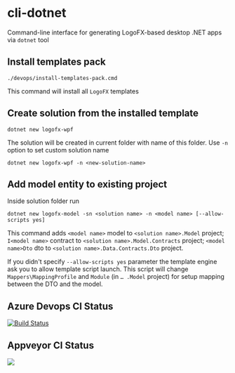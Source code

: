 # cli-dotnet
Command-line interface for generating LogoFX-based desktop .NET apps via `dotnet` tool

## Install templates pack

```
./devops/install-templates-pack.cmd
```

This command will install all `LogoFX` templates
  
## Create solution from the installed template

```
dotnet new logofx-wpf
```

The solution will be created in current folder with name of this folder. Use `-n` option to set custom solution name

```
dotnet new logofx-wpf -n <new-solution-name>
```

## Add model entity to existing project

Inside solution folder run

```
dotnet new logofx-model -sn <solution name> -n <model name> [--allow-scripts yes]
```

This command adds `<model name>` model to `<solution name>.Model` project; `I<model name>` contract to `<solution name>.Model.Contracts` project; `<model name>Dto` dto to `<solution name>.Data.Contracts.Dto` project.

If you didn't specify `--allow-scripts yes` parameter the template engine ask you to allow template script launch. This script will change `Mappers\MappingProfile` and `Module` (in `… .Model` project) for setup mapping between the DTO and the model.

## Azure Devops CI Status
[![Build Status](https://dev.azure.com/LogoFX/cli-dotnet/_apis/build/status/LogoFX.cli-dotnet?branchName=master)](https://dev.azure.com/LogoFX/cli-dotnet/_build/latest?definitionId=1&branchName=master)

## Appveyor CI Status
<img src=https://ci.appveyor.com/api/projects/status/github/logofx/cli-dotnet>

